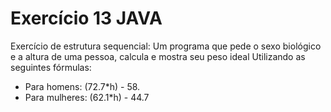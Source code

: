 # Exercício 13 JAVA
Exercício de estrutura sequencial: Um programa que pede o sexo biológico e a altura de uma pessoa, calcula e mostra seu peso ideal
Utilizando as seguintes fórmulas: 
- Para homens: (72.7*h) - 58.
- Para mulheres: (62.1*h) - 44.7
